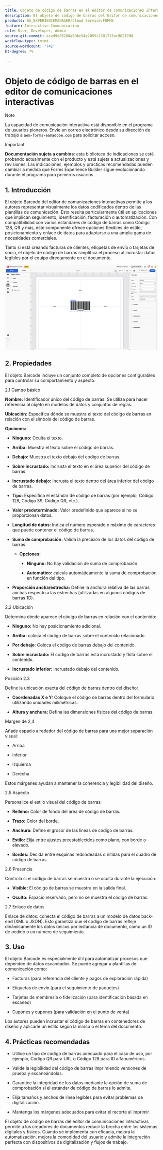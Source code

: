 ```yaml
---
title: Objeto de código de barras en el editor de comunicaciones interactivas
description: El objeto de código de barras del Editor de comunicaciones interactivas en AEM Forms permite a los autores representar visualmente los datos codificados dentro de las plantillas de comunicaciones.
products: SG_EXPERIENCEMANAGER/Cloud Service/FORMS
feature: Interactive Communication
role: User, Developer, Admin
source-git-commit: acad9e05288a606c54e2059c2381725ac982f7d8
workflow-type: tm+mt
source-wordcount: '742'
ht-degree: 7%

---
```



# Objeto de código de barras en el editor de comunicaciones interactivas

>[!NOTE]
>
> La capacidad de comunicación interactiva está disponible en el programa de usuarios pioneros. Envíe un correo electrónico desde su dirección de trabajo a `aem-forms-ea@adobe.com` para solicitar acceso.

>[!IMPORTANT]
>
> **Documentación sujeta a cambios**: esta biblioteca de indicaciones se está probando actualmente con el producto y está sujeta a actualizaciones y revisiones. Las indicaciones, ejemplos y prácticas recomendadas pueden cambiar a medida que Forms Experience Builder sigue evolucionando durante el programa para primeros usuarios.

## &#x200B;1. Introducción

El objeto Barcode del editor de comunicaciones interactivas permite a los autores representar visualmente los datos codificados dentro de las plantillas de comunicación. Esto resulta particularmente útil en aplicaciones que implican seguimiento, identificación, facturación o automatización. Con compatibilidad con varios estándares de código de barras como Código 128, QR y más, este componente ofrece opciones flexibles de estilo, posicionamiento y enlace de datos para adaptarse a una amplia gama de necesidades comerciales.

Tanto si está creando facturas de clientes, etiquetas de envío o tarjetas de socio, el objeto de código de barras simplifica el proceso al incrustar datos legibles por el equipo directamente en el documento.

![Buscar documento CI](/help/forms/interactive-communication/assets/barcode.png)

## &#x200B;2. Propiedades

El objeto Barcode incluye un conjunto completo de opciones configurables para controlar su comportamiento y aspecto:

2.1 Campo básico

**Nombre:** Identificador único del código de barras. Se utiliza para hacer referencia al objeto en modelos de datos y conjuntos de reglas.

**Ubicación:** Especifica dónde se muestra el texto del código de barras en relación con el símbolo del código de barras.

**Opciones:**

- **Ninguno:** Oculta el texto.

- **Arriba:** Muestra el texto sobre el código de barras.

- **Debajo:** Muestra el texto debajo del código de barras.

- **Sobre incrustado:** Incrusta el texto en el área superior del código de barras.

- **Incrustado debajo:** Incrusta el texto dentro del área inferior del código de barras.

- **Tipo:** Especifica el estándar de código de barras (por ejemplo, Código 128, Código 39, Código QR, etc.).

- **Valor predeterminado:** Valor predefinido que aparece si no se proporcionan datos.

- **Longitud de datos:** Indica el número esperado o máximo de caracteres que puede contener el código de barras.

- **Suma de comprobación:** Valida la precisión de los datos del código de barras.

   - **Opciones:**

      - **Ninguno:** No hay validación de suma de comprobación.

      - **Automático:** calcula automáticamente la suma de comprobación en función del tipo.

- **Proporción ancha/estrecha:** Define la anchura relativa de las barras anchas respecto a las estrechas (utilizadas en algunos códigos de barras 1D).

2.2 Ubicación

Determina dónde aparece el código de barras en relación con el contenido:

- **Ninguno:** No hay posicionamiento adicional.

- **Arriba:** coloca el código de barras sobre el contenido relacionado.

- **Por debajo:** Coloca el código de barras debajo del contenido.

- **Sobre incrustado:** El código de barras está incrustado y flota sobre el contenido.

- **Incrustado inferior:** Incrustado debajo del contenido.

Posición 2.3

Define la ubicación exacta del código de barras dentro del diseño:

- **Coordenadas X e Y:** Coloque el código de barras dentro del formulario utilizando unidades milimétricas.

- **Altura y anchura:** Defina las dimensiones físicas del código de barras.

Margen de 2,4

Añade espacio alrededor del código de barras para una mejor separación visual:

- Arriba

- Inferior

- Izquierda

- Derecha

Estos márgenes ayudan a mantener la coherencia y legibilidad del diseño.

2.5 Aspecto

Personalice el estilo visual del código de barras:

- **Relleno:** Color de fondo del área de código de barras.

- **Trazo:** Color del borde.

- **Anchura:** Define el grosor de las líneas de código de barras.

- **Estilo:** Elija entre ajustes preestablecidos como plano, con borde o elevado.

- **Bordes:** Decida entre esquinas redondeadas o nítidas para el cuadro de código de barras.

2.6 Presencia

Controla si el código de barras se muestra o se oculta durante la ejecución:

- **Visible:** El código de barras se muestra en la salida final.

- **Oculto:** Espacio reservado, pero no se muestra el código de barras.

2.7 Enlace de datos

Enlace de datos: conecta el código de barras a un modelo de datos back-end (XML o JSON). Esto garantiza que el código de barras refleje dinámicamente los datos únicos por instancia de documento, como un ID de pedido o un número de seguimiento.

## &#x200B;3. Uso

El objeto Barcode es especialmente útil para automatizar procesos que dependen de datos escaneados. Se puede agregar a plantillas de comunicación como:

- Facturas (para referencia del cliente y pagos de exploración rápida)

- Etiquetas de envío (para el seguimiento de paquetes)

- Tarjetas de membresía o fidelización (para identificación basada en escaneo)

- Cupones y cupones (para validación en el punto de venta)

Los autores pueden incrustar el código de barras en contenedores de diseño y aplicarle un estilo según la marca o el tema del documento.

## &#x200B;4. Prácticas recomendadas

- Utilice un tipo de código de barras adecuado para el caso de uso, por ejemplo, Código QR para URL o Código 128 para ID alfanuméricos.

- Valide la legibilidad del código de barras imprimiendo versiones de prueba y escaneándolas.

- Garantice la integridad de los datos mediante la opción de suma de comprobación si el estándar de código de barras lo admite.

- Elija tamaños y anchos de línea legibles para evitar problemas de digitalización.

- Mantenga los márgenes adecuados para evitar el recorte al imprimir.

El objeto de código de barras del editor de comunicaciones interactivas permite a los creadores de documentos reducir la brecha entre los sistemas digitales y físicos. Cuando se implementa con eficacia, mejora la automatización, mejora la comodidad del usuario y admite la integración perfecta con dispositivos de digitalización y flujos de trabajo.

